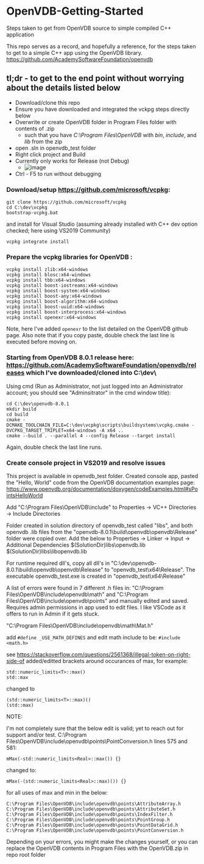 # OpenVDB-Getting-Started
Steps taken to get from OpenVDB source to simple compiled C++ application

This repo serves as a record, and hopefully a reference, for the steps taken to get to a simple C++ app using the OpenVDB library. https://github.com/AcademySoftwareFoundation/openvdb

## tl;dr - to get to the end point without worrying about the details listed below

- Download/clone this repo
- Ensure you have downloaded and integrated the vckpg steps directly below
- Overwrite or create OpenVDB folder in Program Files folder with contents of .zip
  - such that you have *C:\Program Files\OpenVDB* with *bin*, *include*, and *lib* from the zip
- open .sln in openvdb_test folder
- Right click project and Build
- Currently only works for Release (not Debug)
  - ![image](https://user-images.githubusercontent.com/16306836/114934450-e0e51000-9e07-11eb-8e2a-1925485e8f7b.png)
- Ctrl - F5 to run without debugging

### Download/setup https://github.com/microsoft/vcpkg:
```
git clone https://github.com/microsoft/vcpkg
cd C:\dev\vcpkg
bootstrap-vcpkg.bat
```
and install for Visual Studio (assuming already installed with C++ dev option checked; here using VS2019 Community)
```
vcpkg integrate install
```

### Prepare the vcpkg libraries for OpenVDB :
```
vcpkg install zlib:x64-windows
vcpkg install blosc:x64-windows
vcpkg install tbb:x64-windows
vcpkg install boost-iostreams:x64-windows
vcpkg install boost-system:x64-windows
vcpkg install boost-any:x64-windows
vcpkg install boost-algorithm:x64-windows
vcpkg install boost-uuid:x64-windows
vcpkg install boost-interprocess:x64-windows
vcpkg install openexr:x64-windows

```
Note, here I've added `openexr` to the list detailed on the OpenVDB github page.  Also note that if you copy paste, double check the last line is executed before moving on.

### Starting from OpenVDB 8.0.1 release here: https://github.com/AcademySoftwareFoundation/openvdb/releases which I've downloaded/cloned into C:\dev\

Using cmd (Run as Administrator, not just logged into an Administrator account; you should see "Adminsitrator" in the cmd window title):
```
cd C:\dev\openvdb-8.0.1
mkdir build
cd build
cmake -DCMAKE_TOOLCHAIN_FILE=C:\dev\vcpkg\scripts\buildsystems\vcpkg.cmake -DVCPKG_TARGET_TRIPLET=x64-windows -A x64 ..
cmake --build . --parallel 4 --config Release --target install

```
Again, double check the last line runs.

### Create console project in VS2019 and resolve issues

This project is available in openvdb_test folder.
Created console app, pasted the "Hello, World" code from the OpenVDB documentation examples page:
https://www.openvdb.org/documentation/doxygen/codeExamples.html#sPointsHelloWorld

Add "C:\Program Files\OpenVDB\include" to Properties -> VC++ Directories -> Include Directories

Folder created in solution directory of openvdb_test called "libs", and both openvdb .lib files from the "openvdb-8.0.1\build\openvdb\openvdb\Release" folder were copied over.
Add the below to Properties -> Linker -> Input -> Additional Dependencies
$(SolutionDir)libs\openvdb.lib
$(SolutionDir)libs\libopenvdb.lib

For runtime required dll's, copy all dll's in "C:\dev\openvdb-8.0.1\build\openvdb\openvdb\Release" to "openvdb_test\x64\Release".
The executable openvdb_test.exe is created in "openvdb_test\x64\Release"

A list of errors were found in 7 different .h files in:
"C:\Program Files\OpenVDB\include\openvdb\math\"
and
"C:\Program Files\OpenVDB\include\openvdb\points"
and manually edited and saved.  Requires admin permissions in app used to edit files.  I like VSCode as it offers to run in Admin if it gets stuck.

"C:\Program Files\OpenVDB\include\openvdb\math\Mat.h"

add 
`#define _USE_MATH_DEFINES`
and edit math include to be: 
`#include <math.h>`

see https://stackoverflow.com/questions/2561368/illegal-token-on-right-side-of
added/editted brackets around occurances of max, for example:
```
std::numeric_limits<T>::max()
std::max
```
changed to 
```
(std::numeric_limits<T>::max)()
(std::max)
```

NOTE:

I'm not completely sure that the below edit is valid; yet to reach out for support and/or test.  C:\Program Files\OpenVDB\include\openvdb\points\PointConversion.h lines 575 and 581:
```
mMax(-std::numeric_limits<Real>::max()) {}
```
changed to:
```
mMax(-(std::numeric_limits<Real>::max)()) {}
```

for all uses of max and min in the below:
```
C:\Program Files\OpenVDB\include\openvdb\points\AttributeArray.h
C:\Program Files\OpenVDB\include\openvdb\points\AttributeSet.h
C:\Program Files\OpenVDB\include\openvdb\points\IndexFilter.h
C:\Program Files\OpenVDB\include\openvdb\points\PointGroup.h
C:\Program Files\OpenVDB\include\openvdb\points\PointDataGrid.h
C:\Program Files\OpenVDB\include\openvdb\points\PointConversion.h
```
Depending on your errors, you might make the changes yourself, or you can replace the OpenVDB contents in Program Files with the OpenVDB.zip in repo root folder
